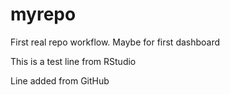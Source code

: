 # myrepo
First real repo workflow. Maybe for first dashboard

This is a test line from RStudio

Line added from GitHub
